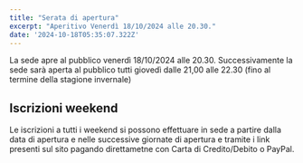 ```yaml
---
title: "Serata di apertura"
excerpt: "Aperitivo Venerdì 18/10/2024 alle 20.30."
date: '2024-10-18T05:35:07.322Z'
---
```


La sede apre al pubblico venerdì 18/10/2024 alle 20.30.
Successivamente la sede sarà aperta al pubblico tutti giovedì dalle 21,00 alle 22.30 (fino al termine della stagione invernale)

## Iscrizioni weekend

Le iscrizioni a tutti i weekend si possono effettuare in sede a partire dalla data di apertura e nelle successive giornate di apertura e tramite i link presenti sul sito pagando direttametne con Carta di Credito/Debito o PayPal.
